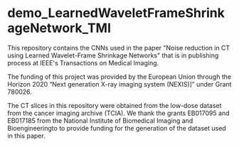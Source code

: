 # demo_LearnedWaveletFrameShrinkageNetwork_TMI
This repository contains the CNNs used in the paper "Noise reduction in CT using Learned Wavelet-Frame Shrinkage Networks" that is in publishing process at IEEE's Transactions on Medical Imaging.


The funding of this project was provided by the European Union through the Horizon 2020 “Next generation X-ray imaging system (NEXIS)]” under Grant 780026.

The CT slices in this repository were obtained from the low-dose dataset from the cancer imaging archive (TCIA). We thank the grants EB017095 and EB017185 from the National Institute of Biomedical Imaging and Bioengineeringto to provide funding for the generation of the dataset used in this paper.
